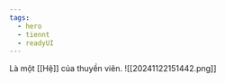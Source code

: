 ```yaml
---
tags:
  - hero
  - tiennt
  - readyUI
---
```

Là một [[Hệ]] của thuyền viên. 
![[20241122151442.png]]
